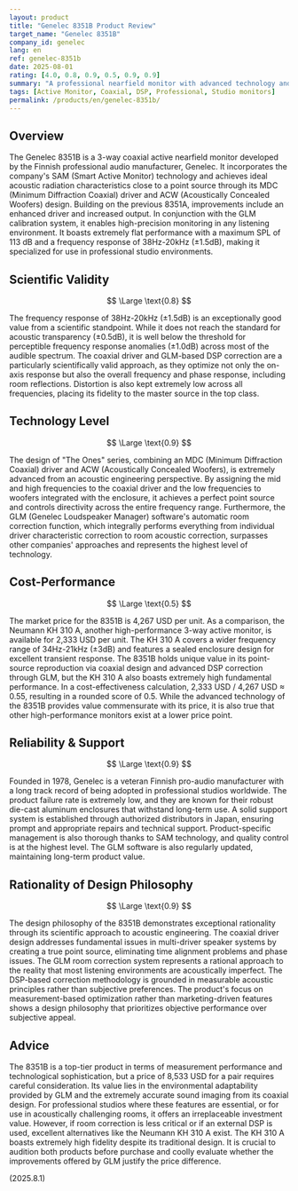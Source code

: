 ```yaml
---
layout: product
title: "Genelec 8351B Product Review"
target_name: "Genelec 8351B"
company_id: genelec
lang: en
ref: genelec-8351b
date: 2025-08-01
rating: [4.0, 0.8, 0.9, 0.5, 0.9, 0.9]
summary: "A professional nearfield monitor with advanced technology and measurement performance. Its unique coaxial design and DSP correction are top-tier, but the price is commensurate."
tags: [Active Monitor, Coaxial, DSP, Professional, Studio monitors]
permalink: /products/en/genelec-8351b/
---
```

## Overview

The Genelec 8351B is a 3-way coaxial active nearfield monitor developed by the Finnish professional audio manufacturer, Genelec. It incorporates the company's SAM (Smart Active Monitor) technology and achieves ideal acoustic radiation characteristics close to a point source through its MDC (Minimum Diffraction Coaxial) driver and ACW (Acoustically Concealed Woofers) design. Building on the previous 8351A, improvements include an enhanced driver and increased output. In conjunction with the GLM calibration system, it enables high-precision monitoring in any listening environment. It boasts extremely flat performance with a maximum SPL of 113 dB and a frequency response of 38Hz-20kHz (±1.5dB), making it specialized for use in professional studio environments.

## Scientific Validity

$$ \Large \text{0.8} $$

The frequency response of 38Hz-20kHz (±1.5dB) is an exceptionally good value from a scientific standpoint. While it does not reach the standard for acoustic transparency (±0.5dB), it is well below the threshold for perceptible frequency response anomalies (±1.0dB) across most of the audible spectrum. The coaxial driver and GLM-based DSP correction are a particularly scientifically valid approach, as they optimize not only the on-axis response but also the overall frequency and phase response, including room reflections. Distortion is also kept extremely low across all frequencies, placing its fidelity to the master source in the top class.

## Technology Level

$$ \Large \text{0.9} $$

The design of "The Ones" series, combining an MDC (Minimum Diffraction Coaxial) driver and ACW (Acoustically Concealed Woofers), is extremely advanced from an acoustic engineering perspective. By assigning the mid and high frequencies to the coaxial driver and the low frequencies to woofers integrated with the enclosure, it achieves a perfect point source and controls directivity across the entire frequency range. Furthermore, the GLM (Genelec Loudspeaker Manager) software's automatic room correction function, which integrally performs everything from individual driver characteristic correction to room acoustic correction, surpasses other companies' approaches and represents the highest level of technology.

## Cost-Performance

$$ \Large \text{0.5} $$

The market price for the 8351B is 4,267 USD per unit. As a comparison, the Neumann KH 310 A, another high-performance 3-way active monitor, is available for 2,333 USD per unit. The KH 310 A covers a wider frequency range of 34Hz-21kHz (±3dB) and features a sealed enclosure design for excellent transient response. The 8351B holds unique value in its point-source reproduction via coaxial design and advanced DSP correction through GLM, but the KH 310 A also boasts extremely high fundamental performance. In a cost-effectiveness calculation, 2,333 USD / 4,267 USD ≈ 0.55, resulting in a rounded score of 0.5. While the advanced technology of the 8351B provides value commensurate with its price, it is also true that other high-performance monitors exist at a lower price point.

## Reliability & Support

$$ \Large \text{0.9} $$

Founded in 1978, Genelec is a veteran Finnish pro-audio manufacturer with a long track record of being adopted in professional studios worldwide. The product failure rate is extremely low, and they are known for their robust die-cast aluminum enclosures that withstand long-term use. A solid support system is established through authorized distributors in Japan, ensuring prompt and appropriate repairs and technical support. Product-specific management is also thorough thanks to SAM technology, and quality control is at the highest level. The GLM software is also regularly updated, maintaining long-term product value.

## Rationality of Design Philosophy

$$ \Large \text{0.9} $$

The design philosophy of the 8351B demonstrates exceptional rationality through its scientific approach to acoustic engineering. The coaxial driver design addresses fundamental issues in multi-driver speaker systems by creating a true point source, eliminating time alignment problems and phase issues. The GLM room correction system represents a rational approach to the reality that most listening environments are acoustically imperfect. The DSP-based correction methodology is grounded in measurable acoustic principles rather than subjective preferences. The product's focus on measurement-based optimization rather than marketing-driven features shows a design philosophy that prioritizes objective performance over subjective appeal.

## Advice

The 8351B is a top-tier product in terms of measurement performance and technological sophistication, but a price of 8,533 USD for a pair requires careful consideration. Its value lies in the environmental adaptability provided by GLM and the extremely accurate sound imaging from its coaxial design. For professional studios where these features are essential, or for use in acoustically challenging rooms, it offers an irreplaceable investment value. However, if room correction is less critical or if an external DSP is used, excellent alternatives like the Neumann KH 310 A exist. The KH 310 A boasts extremely high fidelity despite its traditional design. It is crucial to audition both products before purchase and coolly evaluate whether the improvements offered by GLM justify the price difference.

(2025.8.1)
